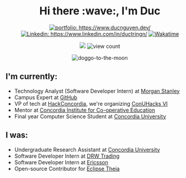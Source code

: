<h1 align="center"> Hi there :wave:, I'm Duc </h1>

<p align="center">
<a href="https://www.ducnguyen.dev/"><img src="https://img.shields.io/badge/Portfolio-Duc%20Nguyen-informational" alt="portfolio: https://www.ducnguyen.dev/"></a>
<a href="https://www.linkedin.com/in/ductringn/"><img src="https://img.shields.io/badge/-Duc_Nguyen-%230077B5.svg?&style=flat&logo=linkedin&logoColor=white" alt="Linkedin: https://www.linkedin.com/in/ductringn/"></a>
<a href="https://wakatime.com/@DukeNgn"><img src="https://img.shields.io/badge/Wakatime-DukeNgn-success?&logo=wakatime&style=flat" alt="Wakatime"></a>
</p>
<p align="center">
<img src="https://img.shields.io/badge/Vim-Lover-brightgreen?&logo=Vim">
<img src="https://komarev.com/ghpvc/?username=DukeNgn&color=blue" alt="view count" />
</p>


<p align="center">
<img src="https://media2.giphy.com/media/xUOwGj1jwTZq5Kh3Ko/giphy.gif?cid=ecf05e47mozxppgedhp8vp28tv5xjbgovss56yuehwnbcd9v&rid=giphy.gif&ct=g" alt="doggo-to-the-moon">
</p>

## I'm currently:

+ Technology Analyst (Software Developer Intern) at [Morgan Stanley](https://www.morganstanley.com)
+ Campus Expert at [GitHub](https://education.github.com/experts)
 + VP of tech at [HackConcordia](https://hackconcordia.io/), we're organizing [ConUHacks VI](https://conuhacks.io/)
 + Mentor at [Concordia Institute for Co-operative Education](https://www.concordia.ca/academics/co-op.html)
 + Final year Computer Science Student at [Concordia University](https://www.concordia.ca)
 
 ## I was:
 + Undergraduate Research Assistant at [Concordia University](https://www.concordia.ca)
 + Software Developer Intern at [DRW Trading](https://drw.com/)
 + Software Developer Intern at [Ericsson](https://www.ericsson.com/en)
 + Open-source Contributor for [Eclipse Theia](https://github.com/eclipse-theia/theia)
